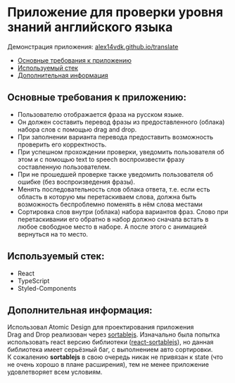 # Приложение для проверки уровня знаний английского языка
Демонстрация приложения: <a href="https://alex14vdk.github.io/translate/" target="_blank">alex14vdk.github.io/translate</a> 

- [Основные требования к приложению](#основные-требования-к-приложению)
- [Используемый стек](#используемый-стек)
- [Дополнительная информация](#дополнительная-информация)

## Основные требования к приложению:
- Пользователю отображается фраза на русском языке.
- Он должен составить перевод фразы из предоставленного (облака) набора слов с помощью drag and drop.
- При заполнении варианта перевода предоставить возможность проверить его корректность.
- При успешном прохождении проверки, уведомить пользователя об этом и с помощью text to speech воспроизвести фразу составленную пользователем.
- При не прошедшей проверке также уведомить пользователя об ошибке (без воспроизведения фразы).
- Менять последовательность слов облака ответа, т.е. если есть область в которую мы перетаскиваем слова, должна быть возможность беспроблемно поменять в нём слова местами
- Сортировка слов внутри (облака) набора вариантов фраз. Слово при перетаскивании его обратно в набор должно сначала встать в любое свободное место в наборе. А после этого с анимацией вернуться на то место.

## Используемый стек:
- React
- TypeScript
- Styled-Components

## Дополнительная информация:
Использовал Atomic Design для проектирования приложения<br>
Drag and Drop реализован через  <a href="https://github.com/SortableJS/Sortable" target="_blank">sortablejs</a>. Изначально была попытка использовать react версию библиотеки (<a href="https://github.com/SortableJS/react-sortablejs" target="_blank">react-sortablejs</a>), но данная библиотека имеет серьёзный баг, с выполнением авто сортировки.<br> 
К сожалению **sortablejs** в свою очередь никак не привязан к state (что не очень хорошо в плане расширения), тем не менее приложение удовлетворяет всем условиям.